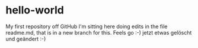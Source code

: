 # hello-world
My first repository off GitHub
I'm sitting here doing edits in the file readme.md, that is in a new branch for this.
Feels go :-)
jetzt etwas gelöscht und geändert :-)
